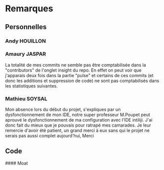  # Remarques

## Personnelles

### Andy HOUILLON

### Amaury JASPAR

La totalité de mes commits ne semble pas être comptabilisée dans la "contributors" de l'onglet insight du repo.
En effet on peut voir que j'apparais deux fois dans la partie "pulse" et certains de ces commits (et donc les additions
et suppression de code) ne sont pas comptabilisés dans les statistiques suivantes. 

### Mathieu SOYSAL

Mon absence lors du début du projet, s'expliques par un dysfonctionnement de mon IDE, notre super professeur M.Poupet peut aprouvé le dysfonctionnement de ma configuration avec l'IDE intiliji.
J'ai donc fait du mieux que je pouvais pour ratrapé mes camarades.
Je leur remercie d'avoir été patient, un grand merci à eux sans qui le projet ne serais pas aussi complet aujourd'hui, Merci

## Code

#### Moat


